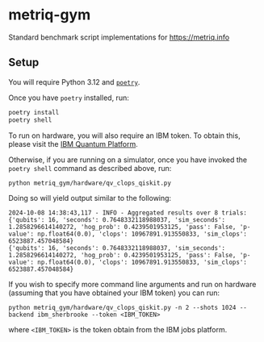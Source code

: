# metriq-gym

Standard benchmark script implementations for https://metriq.info

## Setup

You will require Python 3.12 and [`poetry`](https://python-poetry.org/).

Once you have `poetry` installed, run:

```sh
poetry install
poetry shell
```

To run on hardware, you will also require an IBM token. To obtain this, please
visit the [IBM Quantum Platform](https://quantum.ibm.com/).

Otherwise, if you are running on a simulator, once you have invoked the `poetry
shell` command as described above, run:

```
python metriq_gym/hardware/qv_clops_qiskit.py
```

Doing so will yield output similar to the following:

```
2024-10-08 14:38:43,117 - INFO - Aggregated results over 8 trials: {'qubits': 16, 'seconds': 0.7648332118988037, 'sim_seconds': 1.2858296614140272, 'hog_prob': 0.4239501953125, 'pass': False, 'p-value': np.float64(0.0), 'clops': 10967891.913550833, 'sim_clops': 6523887.457048584}
{'qubits': 16, 'seconds': 0.7648332118988037, 'sim_seconds': 1.2858296614140272, 'hog_prob': 0.4239501953125, 'pass': False, 'p-value': np.float64(0.0), 'clops': 10967891.913550833, 'sim_clops': 6523887.457048584}
```

If you wish to specify more command line arguments and run on hardware (assuming
that you have obtained your IBM token) you can run:

```
python metriq_gym/hardware/qv_clops_qiskit.py -n 2 --shots 1024 --backend ibm_sherbrooke --token <IBM_TOKEN>
```

where `<IBM_TOKEN>` is the token obtain from the IBM jobs platform.